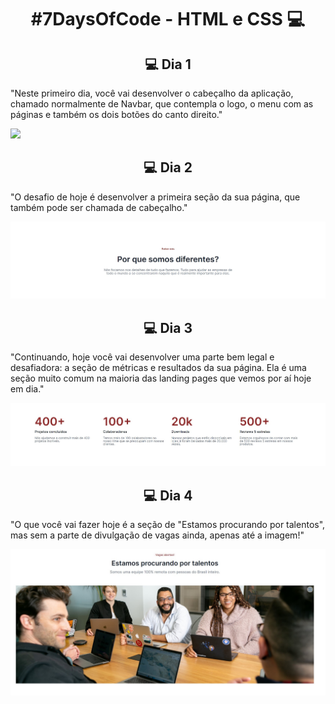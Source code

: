 <h1 style="text-align:center;">#7DaysOfCode - HTML e CSS  💻</h1>

<h2 style="text-align:center;" > 💻 Dia 1 </h2>

<p> "Neste primeiro dia, você vai desenvolver o cabeçalho da aplicação, chamado normalmente de Navbar, que contempla o logo, o menu com as páginas e também os dois botões do canto direito."</p>

<img src="./readme/cabeçalho-topo.jpg"> 

<h2 style="text-align:center;" > 💻 Dia 2 </h2>

<p>"O desafio de hoje é desenvolver a primeira seção da sua página, que também pode ser chamada de cabeçalho."</p>

<img src="./readme/cabeçalho.jpg"> 

<h2 style="text-align:center;" > 💻 Dia 3 </h2>

<p>"Continuando, hoje você vai desenvolver uma parte bem legal e desafiadora: a seção de métricas e resultados da sua página. Ela é uma seção muito comum na maioria das landing pages que vemos por aí hoje em dia."</p>

<img src="./readme/metricas.jpg"> 

<h2 style="text-align:center;" > 💻 Dia 4 </h2>

<p>"O que você vai fazer hoje é a seção de "Estamos procurando por talentos", mas sem a parte de divulgação de vagas ainda, apenas até a imagem!"</p>

<img src="./readme/vagas1.jpg"> 


